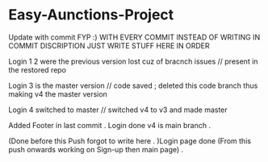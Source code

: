 # Easy-Aunctions-Project
Update with commit 
FYP :) 
WITH EVERY COMMIT INSTEAD OF WRITING IN COMMIT DISCRIPTION JUST WRITE STUFF HERE IN ORDER 


Login 1 2 were the previous version lost cuz of bracnch issues // present in the restored repo 


Login 3 is the master version // code saved ; deleted this code branch thus making v4 the master version 


Login 4 switched to master // switched v4 to v3 and made master 


Added Footer in last commit . 
Login done v4 is main branch . 

(Done before this Push forgot to write here . )Login page done (From this push onwards working on Sign-up then main page) . 







